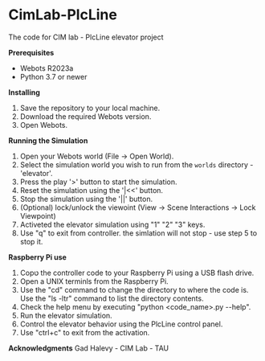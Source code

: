 # CimLab-PlcLine
The code for CIM lab - PlcLine elevator project 

**Prerequisites**
  - Webots R2023a 
  - Python 3.7 or newer

**Installing**
1. Save the repository to your local machine.
2. Download the required Webots version.
3. Open Webots.

**Running the Simulation**
1. Open your Webots world (File -> Open World).
2. Select the simulation world you wish to run from the `worlds` directory - 'elevator'.
3. Press the play '>' button to start the simulation.
4. Reset the simulation using the '|<<' button.
5. Stop the simulation using the '||' button.
6. (Optional) lock/unlock the viewoint (View -> Scene Interactions -> Lock Viewpoint)
7. Activeted the elevator simulation using "1" "2" "3" keys. 
8. Use "q" to exit from controller. the simlation will not stop - use step 5 to stop it. 

**Raspberry Pi use**
1. Copט the controller code to your Raspberry Pi using a USB flash drive.
2. Open a UNIX terminls from the Raspberry Pi.
3. Use the "cd" command to change the directory to where the code is. Use the "ls -ltr" command to list the directory contents.
4. Check the help menu by executing "python <code_name>.py --help".
5. Run the elevator simulation.
6. Control the elevator behavior using the PlcLine control panel.
7. Use "ctrl+c" to exit from the activation.

**Acknowledgments**
Gad Halevy - CIM Lab - TAU
